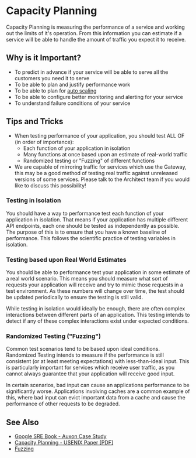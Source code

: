 # Capacity Planning

Capacity Planning is measuring the performance of a service and working out the limits of it's operation. From this information you can estimate if a service will be able to handle the amount of traffic you expect it to receive.

## Why is it Important?

 - To predict in advance if your service will be able to serve all the customers you need it to serve
 - To be able to plan and justify performance work
 - To be able to plan for [auto scaling](auto-scaling.md)
 - To be able to configure better monitoring and alerting for your service
 - To understand failure conditions of your service

## Tips and Tricks

- When testing performance of your application, you should test ALL OF (in order of importance):
  - Each function of your application in isolation
  - Many functions at once based upon an estimate of real-world traffic
  - Randomized testing or "Fuzzing" of different functions
- We are capable of mirroring traffic for services which use the Gateway, this may be a good method of testing real traffic against unreleased versions of some services. Please talk to the Architect team if you would like to discuss this possibility!

### Testing in Isolation

You should have a way to performance test each function of your application in isolation. That means if your application has multiple different API endpoints, each one should be tested as independently as possible. The purpose of this is to ensure that you have a known baseline of performance. This follows the scientific practice of testing variables in isolation.

### Testing based upon Real World Estimates

You should be able to performance test your application in some estimate of a real world scenario. This means you should measure what sort of requests your application will receive and try to mimic those requests in a test environment. As these numbers will change over time, the test should be updated periodically to ensure the testing is still valid.

While testing in isolation would ideally be enough, there are often complex interactions between different parts of an application. This testing intends to detect if any of these complex interactions exist under expected conditions.

### Randomized Testing ("Fuzzing")

Common test scenarios tend to be based upon ideal conditions. Randomized Testing intends to measure if the performance is still consistent (or at least meeting expectations) with less-than-ideal input. This is particularly important for services which receive user traffic, as you cannot always guarantee that your application will receive good input.

In certain scenarios, bad input can cause an applications performance to be significantly worse. Applications involving caches are a common example of this, where bad input can evict important data from a cache and cause the performance of other requests to be degraded.

## See Also

 - [Google SRE Book - Auxon Case Study](https://landing.google.com/sre/sre-book/chapters/software-engineering-in-sre/#auxon-case-study-project-background-and-problem-space)
 - [Capacity Planning - USENIX Paper [PDF]](https://www.usenix.org/system/files/login/articles/login_feb15_07_hixson.pdf)
 - [Fuzzing](https://en.wikipedia.org/wiki/Fuzzing)
